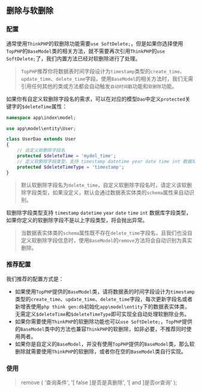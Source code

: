 ## 删除与软删除

### 配置

通常使用`ThinkPHP`的软删除功能需要`use SoftDelete;`，但是如果你选择使用`TopPHP`的`BaseModel`类的相关方法，就不需要再次引用`ThinkPHP`的`use SoftDelete;`了，我们内置方法已经对软删除进行了处理。

> `TopPHP`推荐你将数据表时间字段设计为`timestamp`类型的`create_time`、`update_time`、`delete_time`字段。使用`BaseModel`的相关方法时，我们无需引用任何其他的类或方法都会自动触发`自动时间戳`功能和`软删除`功能。

如果你有自定义软删除字段名的需求，可以在对应的模型`Dao`中定义`protected`关键字的`$deleteTime`属性：

```php
namespace app\index\model;

use app\model\entity\User;

class UserDao extends User
{
    // 自定义软删除字段名
    protected $deleteTime = 'mydel_time';
    // 定义软删除字段类型，支持 timestamp datetime year date time int 数据库字段类型
    protected $deleteTimeType = 'timestamp';
}
```

> 默认软删除字段名为`delete_time`，自定义软删除字段名时，请定义该软删除字段类型，如果没定义，默认会通过数据表实体类的`schema`属性来自动识别。

软删除字段类型支持 `timestamp` `datetime` `year` `date` `time` `int` 数据库字段类型，如果你定义的软删除字段不是以上字段类型，将会抛出异常。

> 当数据表实体类的`schema`属性既不存在`delete_time`字段名，且我们也没自定义软删除字段信息时，使用`BaseModel`的`remove`方法将会自动识别为真实删除。

### 推荐配置

我们推荐的配置方式是：

* 如果使用`TopPHP`提供的`BaseModel`类，请将数据表的时间字段设计为`timestamp`类型的`create_time`、`update_time`、`delete_time`字段，每次更新字段名或者新增表使用`php think gen:db`初始化`app\model\entity`下的数据表实体类，无需定义`$deleteTime`和`$deleteTimeType`即可实现全自动处理软删除业务。
* 如果你需要使用`ThinkPHP`的软删除功能也可以`use SoftDelete;`，`TopPHP`提供的`BaseModel`类中的方法也兼容`ThinkPHP`的软删除，如非必要，不推荐同时使用两者。
* 如果你是自定义的`BaseModel`，并没有使用`TopPHP`提供的`BaseModel`类，那么软删除就需要使用`ThinkPHP`的软删除，或者你在空的`BaseModel`类自行实现。

### 使用

> remove \( '查询条件', '\[ false \]是否是真删除', '\[ and \]是否or查询' \);